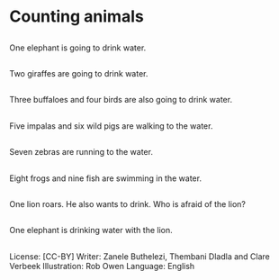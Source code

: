 # Counting animals

##
One elephant is going
to drink water.

##
Two giraffes are going
to drink water.

##
Three buffaloes and
four birds are also going
to drink water.

##
Five impalas and six
wild pigs are walking to
the water.

##
Seven zebras are
running
to the water.

##
Eight frogs and nine fish
are swimming in the
water.

##
One lion roars.
He also wants to drink.
Who is afraid of the
lion?

##
One elephant is
drinking water with the
lion.

##
License: [CC-BY]
Writer: Zanele Buthelezi, Thembani Dladla and Clare Verbeek
Illustration: Rob Owen
Language: English
